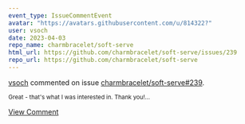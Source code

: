 ```yaml
---
event_type: IssueCommentEvent
avatar: "https://avatars.githubusercontent.com/u/814322?"
user: vsoch
date: 2023-04-03
repo_name: charmbracelet/soft-serve
html_url: https://github.com/charmbracelet/soft-serve/issues/239
repo_url: https://github.com/charmbracelet/soft-serve
---
```


<a href='https://github.com/vsoch' target='_blank'>vsoch</a> commented on issue <a href='https://github.com/charmbracelet/soft-serve/issues/239' target='_blank'>charmbracelet/soft-serve#239</a>.

<small>Great - that's what I was interested in. Thank you!...</small>

<a href='https://github.com/charmbracelet/soft-serve/issues/239' target='_blank'>View Comment</a>